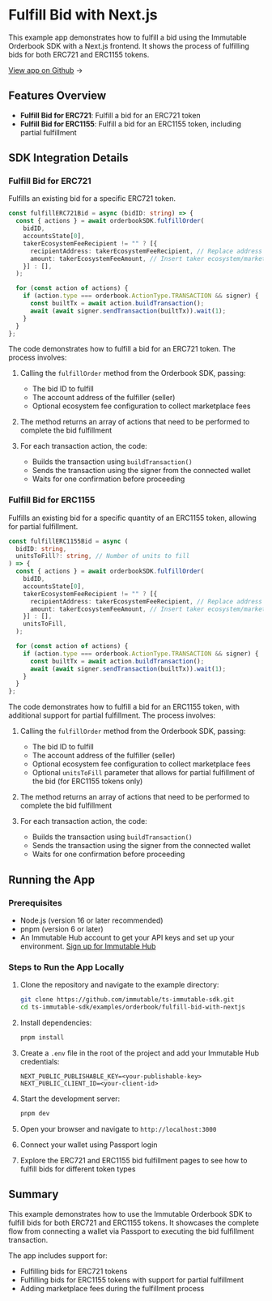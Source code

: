 <div class="display-none">

# Fulfill Bid with Next.js

</div>

This example app demonstrates how to fulfill a bid using the Immutable Orderbook SDK with a Next.js frontend. It shows the process of fulfilling bids for both ERC721 and ERC1155 tokens.

<div class="button-component">

[View app on Github](https://github.com/immutable/ts-immutable-sdk/tree/main/examples/orderbook/fulfill-bid-with-nextjs) <span class="button-component-arrow">→</span>

</div>

## Features Overview

- **Fulfill Bid for ERC721**: Fulfill a bid for an ERC721 token 
- **Fulfill Bid for ERC1155**: Fulfill a bid for an ERC1155 token, including partial fulfillment

## SDK Integration Details

### Fulfill Bid for ERC721

Fulfills an existing bid for a specific ERC721 token.

```typescript title="Fulfill ERC721 Bid" manualLink="https://github.com/immutable/ts-immutable-sdk/tree/main/examples/orderbook/fulfill-bid-with-nextjs/src/app/fulfill-bid-with-erc721/page.tsx"
const fulfillERC721Bid = async (bidID: string) => {
  const { actions } = await orderbookSDK.fulfillOrder(
    bidID,
    accountsState[0],
    takerEcosystemFeeRecipient != "" ? [{
      recipientAddress: takerEcosystemFeeRecipient, // Replace address with your own marketplace address
      amount: takerEcosystemFeeAmount, // Insert taker ecosystem/marketplace fee here
    }] : [],
  );

  for (const action of actions) {
    if (action.type === orderbook.ActionType.TRANSACTION && signer) {
      const builtTx = await action.buildTransaction();
      await (await signer.sendTransaction(builtTx)).wait(1);
    }
  }
};
```

The code demonstrates how to fulfill a bid for an ERC721 token. The process involves:

1. Calling the `fulfillOrder` method from the Orderbook SDK, passing:
   - The bid ID to fulfill
   - The account address of the fulfiller (seller)
   - Optional ecosystem fee configuration to collect marketplace fees
   
2. The method returns an array of actions that need to be performed to complete the bid fulfillment
   
3. For each transaction action, the code:
   - Builds the transaction using `buildTransaction()`
   - Sends the transaction using the signer from the connected wallet
   - Waits for one confirmation before proceeding

### Fulfill Bid for ERC1155

Fulfills an existing bid for a specific quantity of an ERC1155 token, allowing for partial fulfillment.

```typescript title="Fulfill ERC1155 Bid" manualLink="https://github.com/immutable/ts-immutable-sdk/tree/main/examples/orderbook/fulfill-bid-with-nextjs/src/app/fulfill-bid-with-erc1155/page.tsx"
const fulfillERC1155Bid = async (
  bidID: string,
  unitsToFill?: string, // Number of units to fill
) => {
  const { actions } = await orderbookSDK.fulfillOrder(
    bidID,
    accountsState[0],
    takerEcosystemFeeRecipient != "" ? [{
      recipientAddress: takerEcosystemFeeRecipient, // Replace address with your own marketplace address
      amount: takerEcosystemFeeAmount, // Insert taker ecosystem/marketplace fee here
    }] : [],
    unitsToFill,
  );

  for (const action of actions) {
    if (action.type === orderbook.ActionType.TRANSACTION && signer) {
      const builtTx = await action.buildTransaction();
      await (await signer.sendTransaction(builtTx)).wait(1);
    }
  }
};
```

The code demonstrates how to fulfill a bid for an ERC1155 token, with additional support for partial fulfillment. The process involves:

1. Calling the `fulfillOrder` method from the Orderbook SDK, passing:
   - The bid ID to fulfill
   - The account address of the fulfiller (seller)
   - Optional ecosystem fee configuration to collect marketplace fees
   - Optional `unitsToFill` parameter that allows for partial fulfillment of the bid (for ERC1155 tokens only)
   
2. The method returns an array of actions that need to be performed to complete the bid fulfillment
   
3. For each transaction action, the code:
   - Builds the transaction using `buildTransaction()`
   - Sends the transaction using the signer from the connected wallet
   - Waits for one confirmation before proceeding

## Running the App

### Prerequisites

- Node.js (version 16 or later recommended)
- pnpm (version 6 or later)
- An Immutable Hub account to get your API keys and set up your environment. [Sign up for Immutable Hub](https://hub.immutable.com/)

### Steps to Run the App Locally

1. Clone the repository and navigate to the example directory:
   ```bash
   git clone https://github.com/immutable/ts-immutable-sdk.git
   cd ts-immutable-sdk/examples/orderbook/fulfill-bid-with-nextjs
   ```

2. Install dependencies:
   ```bash
   pnpm install
   ```

3. Create a `.env` file in the root of the project and add your Immutable Hub credentials:
   ```
   NEXT_PUBLIC_PUBLISHABLE_KEY=<your-publishable-key>
   NEXT_PUBLIC_CLIENT_ID=<your-client-id>
   ```

4. Start the development server:
   ```bash
   pnpm dev
   ```

5. Open your browser and navigate to `http://localhost:3000`

6. Connect your wallet using Passport login

7. Explore the ERC721 and ERC1155 bid fulfillment pages to see how to fulfill bids for different token types

## Summary

This example demonstrates how to use the Immutable Orderbook SDK to fulfill bids for both ERC721 and ERC1155 tokens. It showcases the complete flow from connecting a wallet via Passport to executing the bid fulfillment transaction. 

The app includes support for:
- Fulfilling bids for ERC721 tokens
- Fulfilling bids for ERC1155 tokens with support for partial fulfillment
- Adding marketplace fees during the fulfillment process 